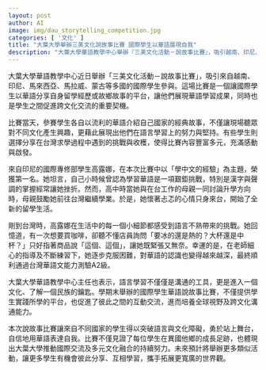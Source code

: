 ```yaml
---
layout: post
author: AI
image: img/dau_storytelling_competition.jpg
categories: [ '文化' ]
title: "大葉大學舉辦三美文化說故事比賽 國際學生以華語展現自我"
description: "大葉大學華語教學中心舉辦『三美文化活動－說故事比賽』，吸引越南、印尼、馬來西亞、馬拉威、蒙古等國際學生參與，學生們以華語分享留學經歷與家鄉故事，展現語言學習成果與跨文化交流。印尼學生高露娜以學中文的經驗獲得第一名，活動也見證學生突破語言障礙、勇敢表達自我，體現學校推動國際與多元文化融合的努力，未來預計將舉辦更多類似活動。"
---
```

大葉大學華語教學中心近日舉辦「三美文化活動－說故事比賽」，吸引來自越南、印尼、馬來西亞、馬拉威、蒙古等多國的國際學生參與。這場比賽是一個讓國際學生以華語分享自身留學經歷或故鄉故事的平台，讓他們展現華語學習成果，同時也是學生之間促進跨文化交流的重要契機。

比賽當天，參賽學生各自以流利的華語介紹自己國家的經典故事，不僅讓現場聽眾對不同文化產生興趣，更藉此展現出他們在語言學習上的努力與堅持。有些學生則選擇分享在台灣求學過程中遇到的挑戰與收穫，使得比賽內容豐富多元，充滿感動與啟發。

來自印尼的國際專修部學生高露娜，在本次比賽中以「學中文的經驗」為主題，榮獲第一名。她坦言，自己小時候曾認為學習華語是一項艱鉅挑戰，特別是漢字與聲調的掌握經常讓她挫折。然而，高中時當她與在台工作的母親一同討論升學方向時，母親鼓勵她前往台灣繼續學業。於是，她懷著忐忑的心情只身來台，開始了全新的留學生活。

剛到台灣時，高露娜在生活中的每一個小細節都感受到語言不熟帶來的挑戰。她回憶道，有一次想要買咖啡，卻聽不懂店員詢問「要冰的還是熱的？大杯還是中杯？」只好指著商品說「這個、這個」，讓她既緊張又無奈。幸運的是，在老師細心的指導及不斷練習下，她逐步克服困難，對華語的認識也變得越來越深，最終順利通過台灣華語文能力測驗A2級。

大葉大學華語教學中心主任也表示，語言學習不僅僅是溝通的工具，更是進入一個文化、了解一個民族的鑰匙。學期末舉辦的國際學生華語說故事比賽，不僅提供學生實踐所學的平台，也促進了彼此之間的互動交流，進而培養全球視野及跨文化溝通能力。

本次說故事比賽讓來自不同國家的學生得以突破語言與文化障礙，勇於站上舞台，自信地用華語表達自我。比賽不僅見證了每位學生在異國他鄉的成長足跡，也體現出大葉大學推動國際交流及多元文化融合的持續努力。未來預計將舉辦更多類似活動，讓更多學生有機會彼此分享、互相學習，攜手拓展更寬廣的世界觀。